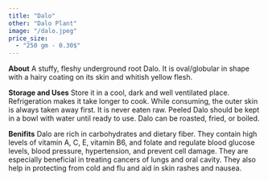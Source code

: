 ```yaml
---
title: "Dalo"
other: "Dalo Plant"
image: "/dalo.jpeg"
price_size:
  - "250 gm - 0.30$"
---
```


**About**
A stuffy, fleshy underground root Dalo. It is oval/globular in shape with a hairy coating on its skin and whitish yellow flesh.

**Storage and Uses**
Store it in a cool, dark and well ventilated place. Refrigeration makes it take longer to cook. While consuming, the outer skin is always taken away first. It is never eaten raw. Peeled Dalo should be kept in a bowl with water until ready to use. Dalo can be roasted, fried, or boiled.

**Benifits**
Dalo are rich in carbohydrates and dietary fiber. They contain high levels of vitamin A, C, E, vitamin B6, and folate and regulate blood glucose levels, blood pressure, hypertension, and prevent cell damage. They are especially beneficial in treating cancers of lungs and oral cavity. They also help in protecting from cold and flu and aid in skin rashes and nausea.
